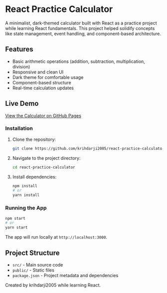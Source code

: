 # React Practice Calculator

A minimalist, dark-themed calculator built with React as a practice project while learning React fundamentals. This project helped solidify concepts like state management, event handling, and component-based architecture.

## Features
- Basic arithmetic operations (addition, subtraction, multiplication, division)
- Responsive and clean UI
- Dark theme for comfortable usage
- Component-based structure
- Real-time calculation updates
  
## Live Demo
[View the Calculator on GitHub Pages](https://krihdarji2005.github.io/react-practice-calculator)

### Installation
1. Clone the repository:
   ```bash
   git clone https://github.com/krihdarji2005/react-practice-calculator.git
   ```
2. Navigate to the project directory:
   ```bash
   cd react-practice-calculator
   ```
3. Install dependencies:
   ```bash
   npm install
   # or
   yarn install
   ```

### Running the App
```bash
npm start
# or
yarn start
```
The app will run locally at `http://localhost:3000`.

## Project Structure
- `src/` - Main source code
- `public/` - Static files
- `package.json` - Project metadata and dependencies


Created by krihdarji2005 while learning React.
